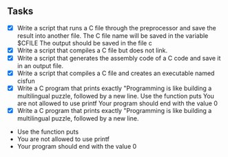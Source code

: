 ## Tasks
- [X] Write a script that runs a C file through the preprocessor and save the result into another file.
The C file name will be saved in the variable $CFILE
The output should be saved in the file c
- [X] Write a script that compiles a C file but does not link.
- [X] Write a script that generates the assembly code of a C code and save it in an output file.
- [X] Write a script that compiles a C file and creates an executable named cisfun
- [X] Write a C program that prints exactly "Programming is like building a multilingual puzzle, followed by a new line.
 Use the function puts
 You are not allowed to use printf
 Your program should end with the value 0
 - [X] Write a C program that prints exactly "Programming is like building a multilingual puzzle, followed by a new line.
  - Use the function puts
  - You are not allowed to use printf
  - Your program should end with the value 0
